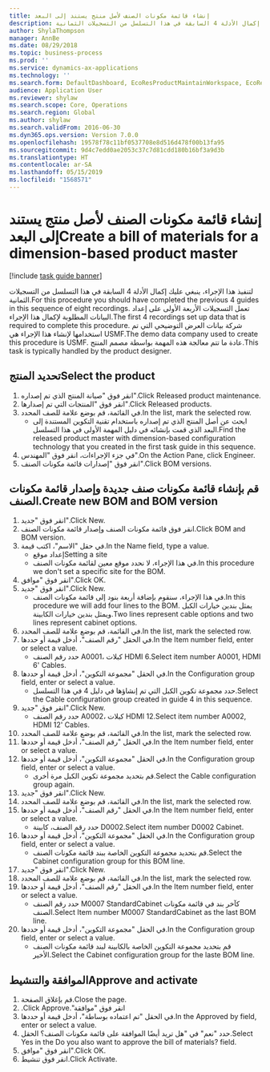 ```yaml
---
title: إنشاء قائمة مكونات الصنف لأصل منتج يستند إلى البعد
description: لتنفيذ هذا الإجراء، ينبغي عليك إكمال الأدلة 4 السابقة في هذا التسلسل من التسجيلات الثمانية.
author: ShylaThompson
manager: AnnBe
ms.date: 08/29/2018
ms.topic: business-process
ms.prod: ''
ms.service: dynamics-ax-applications
ms.technology: ''
ms.search.form: DefaultDashboard, EcoResProductMaintainWorkspace, EcoResProductOpenCasesFormPart, EcoResProductDetailsExtended, BOMConsistOf, BOMTable, InventItemIdLookupSimple, HcmWorkerLookUp
audience: Application User
ms.reviewer: shylaw
ms.search.scope: Core, Operations
ms.search.region: Global
ms.author: shylaw
ms.search.validFrom: 2016-06-30
ms.dyn365.ops.version: Version 7.0.0
ms.openlocfilehash: 19578f78c11bf0537708e8d516d478f00b13fa95
ms.sourcegitcommit: 9d4c7edd0ae2053c37c7d81cdd180b16bf3a9d3b
ms.translationtype: HT
ms.contentlocale: ar-SA
ms.lasthandoff: 05/15/2019
ms.locfileid: "1568571"
---
```

# <a name="create-a-bill-of-materials-for-a-dimension-based-product-master"></a><span data-ttu-id="ae4ca-103">إنشاء قائمة مكونات الصنف لأصل منتج يستند إلى البعد</span><span class="sxs-lookup"><span data-stu-id="ae4ca-103">Create a bill of materials for a dimension-based product master</span></span>

[!include [task guide banner](../../includes/task-guide-banner.md)]

<span data-ttu-id="ae4ca-104">لتنفيذ هذا الإجراء، ينبغي عليك إكمال الأدلة 4 السابقة في هذا التسلسل من التسجيلات الثمانية.</span><span class="sxs-lookup"><span data-stu-id="ae4ca-104">For this procedure you should have completed the previous 4 guides in this sequence of eight recordings.</span></span> <span data-ttu-id="ae4ca-105">تعمل التسجيلات الأربعة الأولى على إعداد البيانات المطلوبة لإكمال هذا الإجراء.</span><span class="sxs-lookup"><span data-stu-id="ae4ca-105">The first 4 recordings set up data that is required to complete this procedure.</span></span> <span data-ttu-id="ae4ca-106">شركة بيانات العرض التوضيحي التي تم استخدامها لإنشاء هذا الإجراء هي USMF.</span><span class="sxs-lookup"><span data-stu-id="ae4ca-106">The demo data company used to create this procedure is USMF.</span></span> <span data-ttu-id="ae4ca-107">عادة ما تتم معالجة هذه المهمة بواسطة مصمم المنتج.</span><span class="sxs-lookup"><span data-stu-id="ae4ca-107">This task is typically handled by the product designer.</span></span>


## <a name="select-the-product"></a><span data-ttu-id="ae4ca-108">تحديد المنتج</span><span class="sxs-lookup"><span data-stu-id="ae4ca-108">Select the product</span></span>
1. <span data-ttu-id="ae4ca-109">انقر فوق "صيانة المنتج الذي تم إصداره".</span><span class="sxs-lookup"><span data-stu-id="ae4ca-109">Click Released product maintenance.</span></span>
2. <span data-ttu-id="ae4ca-110">انقر فوق "المنتجات التي تم إصدارها".</span><span class="sxs-lookup"><span data-stu-id="ae4ca-110">Click Released products.</span></span>
3. <span data-ttu-id="ae4ca-111">في القائمة، قم بوضع علامة للصف المحدد.</span><span class="sxs-lookup"><span data-stu-id="ae4ca-111">In the list, mark the selected row.</span></span>
    * <span data-ttu-id="ae4ca-112">ابحث عن أصل المنتج الذي تم إصداره باستخدام تقنية التكوين المستندة إلى البعد الذي قمت بإنشائه في دليل المهمة الأولى في هذا التسلسل.</span><span class="sxs-lookup"><span data-stu-id="ae4ca-112">Find the released product master with dimension-based configuration technology that you created in the first task guide in this sequence.</span></span>  
4. <span data-ttu-id="ae4ca-113">في جزء الإجراءات، انقر فوق "المهندس".</span><span class="sxs-lookup"><span data-stu-id="ae4ca-113">On the Action Pane, click Engineer.</span></span>
5. <span data-ttu-id="ae4ca-114">انقر فوق "إصدارات قائمة مكونات الصنف".</span><span class="sxs-lookup"><span data-stu-id="ae4ca-114">Click BOM versions.</span></span>

## <a name="create-new-bom-and-bom-version"></a><span data-ttu-id="ae4ca-115">قم بإنشاء قائمة مكونات صنف جديدة وإصدار قائمة مكونات الصنف.</span><span class="sxs-lookup"><span data-stu-id="ae4ca-115">Create new BOM and BOM version</span></span>
1. <span data-ttu-id="ae4ca-116">انقر فوق "جديد".</span><span class="sxs-lookup"><span data-stu-id="ae4ca-116">Click New.</span></span>
2. <span data-ttu-id="ae4ca-117">انقر فوق قائمة مكونات الصنف وإصدار قائمة مكونات الصنف.</span><span class="sxs-lookup"><span data-stu-id="ae4ca-117">Click BOM and BOM version.</span></span>
3. <span data-ttu-id="ae4ca-118">في حقل "الاسم"، اكتب قيمة.</span><span class="sxs-lookup"><span data-stu-id="ae4ca-118">In the Name field, type a value.</span></span>
    * <span data-ttu-id="ae4ca-119">إعداد موقع</span><span class="sxs-lookup"><span data-stu-id="ae4ca-119">Setting a site</span></span>  
    * <span data-ttu-id="ae4ca-120">في هذا الإجراء، لا نحدد موقع معين لقائمة مكونات الصنف.</span><span class="sxs-lookup"><span data-stu-id="ae4ca-120">In this procedure we don't set a specific site for the BOM.</span></span>  
4. <span data-ttu-id="ae4ca-121">انقر فوق "موافق".</span><span class="sxs-lookup"><span data-stu-id="ae4ca-121">Click OK.</span></span>
5. <span data-ttu-id="ae4ca-122">انقر فوق "جديد".</span><span class="sxs-lookup"><span data-stu-id="ae4ca-122">Click New.</span></span>
    * <span data-ttu-id="ae4ca-123">في هذا الإجراء، سنقوم بإضافة أربعة بنود إلى قائمة مكونات الصنف.</span><span class="sxs-lookup"><span data-stu-id="ae4ca-123">In this procedure we will add four lines to the BOM.</span></span> <span data-ttu-id="ae4ca-124">يمثل بندين خيارات الكبل ويمثل بندين خيارات الكابينة.</span><span class="sxs-lookup"><span data-stu-id="ae4ca-124">Two lines represent cable options and two lines represent cabinet options.</span></span>  
6. <span data-ttu-id="ae4ca-125">في القائمة، قم بوضع علامة للصف المحدد.</span><span class="sxs-lookup"><span data-stu-id="ae4ca-125">In the list, mark the selected row.</span></span>
7. <span data-ttu-id="ae4ca-126">في الحقل "رقم الصنف"، أدخل قيمة أو حددها.</span><span class="sxs-lookup"><span data-stu-id="ae4ca-126">In the Item number field, enter or select a value.</span></span>
    * <span data-ttu-id="ae4ca-127">حدد رقم الصنف A0001، كبلات HDMI 6.</span><span class="sxs-lookup"><span data-stu-id="ae4ca-127">Select item number A0001, HDMI 6' Cables.</span></span>  
8. <span data-ttu-id="ae4ca-128">في الحقل "مجموعة التكوين"، أدخل قيمة أو حددها.</span><span class="sxs-lookup"><span data-stu-id="ae4ca-128">In the Configuration group field, enter or select a value.</span></span>
    * <span data-ttu-id="ae4ca-129">حدد مجموعة تكوين الكبل التي تم إنشاؤها في دليل 4 في هذا التسلسل.</span><span class="sxs-lookup"><span data-stu-id="ae4ca-129">Select the Cable configuration group created in guide 4 in this sequence.</span></span>  
9. <span data-ttu-id="ae4ca-130">انقر فوق "جديد".</span><span class="sxs-lookup"><span data-stu-id="ae4ca-130">Click New.</span></span>
    * <span data-ttu-id="ae4ca-131">حدد رقم الصنف A0002، كبلات HDMI 12.</span><span class="sxs-lookup"><span data-stu-id="ae4ca-131">Select item number A0002, HDMI 12' Cables.</span></span>  
10. <span data-ttu-id="ae4ca-132">في القائمة، قم بوضع علامة للصف المحدد.</span><span class="sxs-lookup"><span data-stu-id="ae4ca-132">In the list, mark the selected row.</span></span>
11. <span data-ttu-id="ae4ca-133">في الحقل "رقم الصنف"، أدخل قيمة أو حددها.</span><span class="sxs-lookup"><span data-stu-id="ae4ca-133">In the Item number field, enter or select a value.</span></span>
12. <span data-ttu-id="ae4ca-134">في الحقل "مجموعة التكوين"، أدخل قيمة أو حددها.</span><span class="sxs-lookup"><span data-stu-id="ae4ca-134">In the Configuration group field, enter or select a value.</span></span>
    * <span data-ttu-id="ae4ca-135">قم بتحديد مجموعة تكوين الكبل مرة أخرى.</span><span class="sxs-lookup"><span data-stu-id="ae4ca-135">Select the Cable configuration group again.</span></span>  
13. <span data-ttu-id="ae4ca-136">انقر فوق "جديد".</span><span class="sxs-lookup"><span data-stu-id="ae4ca-136">Click New.</span></span>
14. <span data-ttu-id="ae4ca-137">في القائمة، قم بوضع علامة للصف المحدد.</span><span class="sxs-lookup"><span data-stu-id="ae4ca-137">In the list, mark the selected row.</span></span>
15. <span data-ttu-id="ae4ca-138">في الحقل "رقم الصنف"، أدخل قيمة أو حددها.</span><span class="sxs-lookup"><span data-stu-id="ae4ca-138">In the Item number field, enter or select a value.</span></span>
    * <span data-ttu-id="ae4ca-139">حدد رقم الصنف، كابينة D0002.</span><span class="sxs-lookup"><span data-stu-id="ae4ca-139">Select item number D0002 Cabinet.</span></span>  
16. <span data-ttu-id="ae4ca-140">في الحقل "مجموعة التكوين"، أدخل قيمة أو حددها.</span><span class="sxs-lookup"><span data-stu-id="ae4ca-140">In the Configuration group field, enter or select a value.</span></span>
    * <span data-ttu-id="ae4ca-141">قم بتحديد مجموعة التكوين الخاصة ببند قائمة مكونات الصنف.</span><span class="sxs-lookup"><span data-stu-id="ae4ca-141">Select the Cabinet configuration group for this BOM line.</span></span>  
17. <span data-ttu-id="ae4ca-142">انقر فوق "جديد".</span><span class="sxs-lookup"><span data-stu-id="ae4ca-142">Click New.</span></span>
18. <span data-ttu-id="ae4ca-143">في القائمة، قم بوضع علامة للصف المحدد.</span><span class="sxs-lookup"><span data-stu-id="ae4ca-143">In the list, mark the selected row.</span></span>
19. <span data-ttu-id="ae4ca-144">في الحقل "رقم الصنف"، أدخل قيمة أو حددها.</span><span class="sxs-lookup"><span data-stu-id="ae4ca-144">In the Item number field, enter or select a value.</span></span>
    * <span data-ttu-id="ae4ca-145">حدد رقم الصنف M0007 StandardCabinet كآخر بند في قائمة مكونات الصنف.</span><span class="sxs-lookup"><span data-stu-id="ae4ca-145">Select Item number M0007 StandardCabinet as the last BOM line.</span></span>  
20. <span data-ttu-id="ae4ca-146">في الحقل "مجموعة التكوين"، أدخل قيمة أو حددها.</span><span class="sxs-lookup"><span data-stu-id="ae4ca-146">In the Configuration group field, enter or select a value.</span></span>
    * <span data-ttu-id="ae4ca-147">قم بتحديد مجموعة التكوين الخاصة بالكابينة لبند قائمة مكونات الصنف الأخير.</span><span class="sxs-lookup"><span data-stu-id="ae4ca-147">Select the Cabinet configuration group for the laste BOM line.</span></span>  

## <a name="approve-and-activate"></a><span data-ttu-id="ae4ca-148">الموافقة والتنشيط</span><span class="sxs-lookup"><span data-stu-id="ae4ca-148">Approve and activate</span></span>
1. <span data-ttu-id="ae4ca-149">قم بإغلاق الصفحة.</span><span class="sxs-lookup"><span data-stu-id="ae4ca-149">Close the page.</span></span>
2. <span data-ttu-id="ae4ca-150">انقر فوق "‏‫موافقة".</span><span class="sxs-lookup"><span data-stu-id="ae4ca-150">Click Approve.</span></span>
3. <span data-ttu-id="ae4ca-151">في الحقل "تم اعتماده بوساطة"، أدخل قيمة أو حددها.</span><span class="sxs-lookup"><span data-stu-id="ae4ca-151">In the Approved by field, enter or select a value.</span></span>
4. <span data-ttu-id="ae4ca-152">حدد "نعم" في "هل تريد أيضًا الموافقة على قائمة مكونات الصنف؟ الحقل.</span><span class="sxs-lookup"><span data-stu-id="ae4ca-152">Select Yes in the Do you also want to approve the bill of materials? field.</span></span>
5. <span data-ttu-id="ae4ca-153">انقر فوق "موافق".</span><span class="sxs-lookup"><span data-stu-id="ae4ca-153">Click OK.</span></span>
6. <span data-ttu-id="ae4ca-154">انقر فوق تنشيط.</span><span class="sxs-lookup"><span data-stu-id="ae4ca-154">Click Activate.</span></span>

